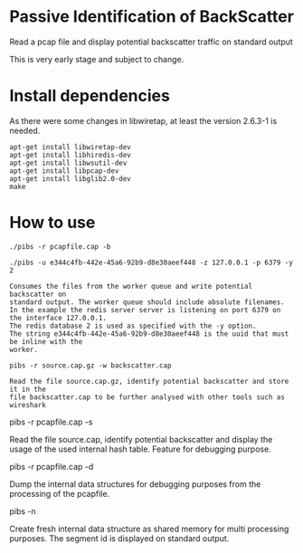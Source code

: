 # Passive Identification of BackScatter
Read a pcap file and display potential backscatter traffic on standard output

This is very early stage and subject to change.


# Install dependencies

As there were some changes in libwiretap, at least the version 2.6.3-1 is needed.
``` shell
apt-get install libwiretap-dev
apt-get install libhiredis-dev
apt-get install libwsutil-dev
apt-get install libpcap-dev
apt-get install libglib2.0-dev
make
```

# How to use

``` shell
./pibs -r pcapfile.cap -b

./pibs -u e344c4fb-442e-45a6-92b9-d8e30aeef448 -z 127.0.0.1 -p 6379 -y 2

Consumes the files from the worker queue and write potential backscatter on
standard output. The worker queue should include absolute filenames.
In the example the redis server server is listening on port 6379 on the interface 127.0.0.1.
The redis database 2 is used as specified with the -y option.
The string e344c4fb-442e-45a6-92b9-d8e30aeef448 is the uuid that must be inline with the
worker.

pibs -r source.cap.gz -w backscatter.cap

Read the file source.cap.gz, identify potential backscatter and store it in the
file backscatter.cap to be further analysed with other tools such as wireshark
```

pibs -r pcapfile.cap -s

Read the file source.cap, identify potential backscatter and display the
usage of the used internal hash table. Feature for debugging purpose.

pibs -r pcapfile.cap -d

Dump the internal data structures for debugging purposes from the processing
of the pcapfile.

pibs -n

Create fresh internal data structure as shared memory for multi processing
purposes. The segment id is displayed on standard output.
